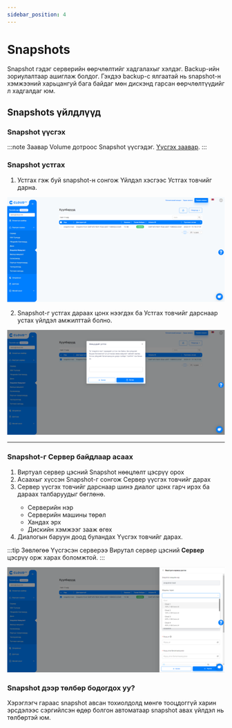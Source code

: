 ```yaml
---
sidebar_position: 4
---
```


# Snapshots

Snapshot гэдэг серверийн өөрчлөлтийг хадгалахыг хэлдэг. Backup-ийн зориулалтаар ашиглаж болдог. Гэхдээ backup-с ялгаатай нь snapshot-н хэмжээний харьцангуй бага байдаг мөн дискэнд гарсан өөрчлөлтүүдийг л хадгалдаг юм.

## Snapshots үйлдлүүд

### Snapshot үүсгэх

:::note Заавар
Volume дотроос Snapshot үүсгэдэг. <a href='./volume#виртуал-дискийн-хуулбарыг-хадгалах-snapshot'>Үүсгэх заавар</a>.
:::

### Snapshot устгах

<ol>
    <li>Устгах гэж буй snapshot-н сонгож Үйлдэл хэсгээс Устгах товчийг дарна.</li>
</ol>

  ![Snapshot-1](./img/snapshot/Snapshot-1.png)

<ol start='2'>
    <li>Snapshot-г устгах дараах цонх нээгдэх ба Устгах товчийг дарснаар устах үйлдэл амжилттай болно.</li>
</ol>

  ![Snapshot-2](./img/snapshot/Snapshot-2.png)

<hr></hr>

### Snapshot-г Сервер байдлаар асаах

<ol>
    <li>Виртуал сервер цэсний Snapshot нөөцлөлт цэсрүү орох</li>
    <li>Асаахыг хүссэн Snapshot-г сонгож Сервер үүсгэх товчийг дарах</li>
    <li>Сервер үүсгэх товчийг дарснаар шинэ диалог цонх гарч ирэх ба дараах талбаруудыг бөглөнө.</li>
    <ul>
        <li>Серверийн нэр</li>
        <li>Серверийн машины төрөл</li>
        <li>Хандах эрх</li>
        <li>Дискийн хэмжээг зааж өгөх</li>
    </ul>
    <li>Диалогын баруун доод буландах Үүсгэх товчийг дарах.</li>
</ol>

:::tip Зөвлөгөө
Үүсгэсэн серверээ Вирутал сервер цэсний **Сервер** цэсрүү орж харах боломжтой.
:::

  ![Snapshot-3](./img/snapshot/Snapshot-3.png)

### Snapshot дээр төлбөр бодогдох уу?

Хэрэглэгч гараас snapshot авсан тохиолдолд мөнгө тооцдоггүй харин эрсдэлээс сэргийлсэн өдөр болгон автоматаар snapshot авах үйлдэл нь төлбөртэй юм.
